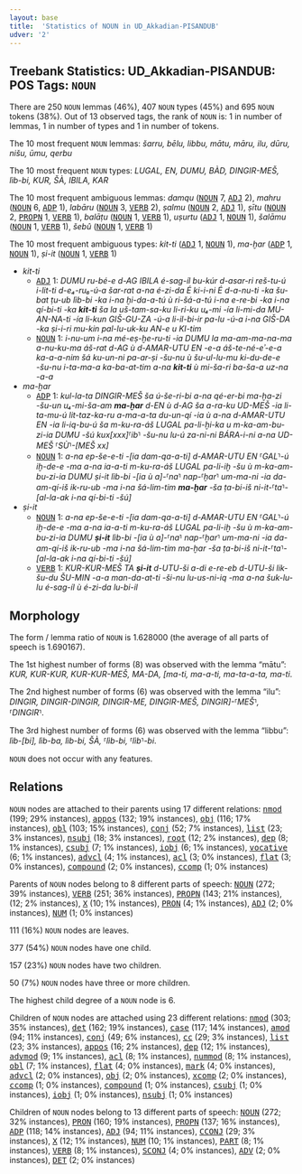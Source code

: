 ```yaml
---
layout: base
title:  'Statistics of NOUN in UD_Akkadian-PISANDUB'
udver: '2'
---
```


## Treebank Statistics: UD_Akkadian-PISANDUB: POS Tags: `NOUN`

There are 250 `NOUN` lemmas (46%), 407 `NOUN` types (45%) and 695 `NOUN` tokens (38%).
Out of 13 observed tags, the rank of `NOUN` is: 1 in number of lemmas, 1 in number of types and 1 in number of tokens.

The 10 most frequent `NOUN` lemmas: <em>šarru, bēlu, libbu, mātu, māru, ilu, dūru, nišu, ūmu, qerbu</em>

The 10 most frequent `NOUN` types:  <em>LUGAL, EN, DUMU, BÀD, DINGIR-MEŠ, lìb-bi, KUR, ŠÀ, IBILA, KAR</em>

The 10 most frequent ambiguous lemmas: <em>damqu</em> (<tt><a href="akk_pisandub-pos-NOUN.html">NOUN</a></tt> 7, <tt><a href="akk_pisandub-pos-ADJ.html">ADJ</a></tt> 2), <em>mahru</em> (<tt><a href="akk_pisandub-pos-NOUN.html">NOUN</a></tt> 6, <tt><a href="akk_pisandub-pos-ADP.html">ADP</a></tt> 1), <em>labāru</em> (<tt><a href="akk_pisandub-pos-NOUN.html">NOUN</a></tt> 3, <tt><a href="akk_pisandub-pos-VERB.html">VERB</a></tt> 2), <em>ṣalmu</em> (<tt><a href="akk_pisandub-pos-NOUN.html">NOUN</a></tt> 2, <tt><a href="akk_pisandub-pos-ADJ.html">ADJ</a></tt> 1), <em>ṣītu</em> (<tt><a href="akk_pisandub-pos-NOUN.html">NOUN</a></tt> 2, <tt><a href="akk_pisandub-pos-PROPN.html">PROPN</a></tt> 1, <tt><a href="akk_pisandub-pos-VERB.html">VERB</a></tt> 1), <em>balāṭu</em> (<tt><a href="akk_pisandub-pos-NOUN.html">NOUN</a></tt> 1, <tt><a href="akk_pisandub-pos-VERB.html">VERB</a></tt> 1), <em>uṣurtu</em> (<tt><a href="akk_pisandub-pos-ADJ.html">ADJ</a></tt> 1, <tt><a href="akk_pisandub-pos-NOUN.html">NOUN</a></tt> 1), <em>šalāmu</em> (<tt><a href="akk_pisandub-pos-NOUN.html">NOUN</a></tt> 1, <tt><a href="akk_pisandub-pos-VERB.html">VERB</a></tt> 1), <em>šebû</em> (<tt><a href="akk_pisandub-pos-NOUN.html">NOUN</a></tt> 1, <tt><a href="akk_pisandub-pos-VERB.html">VERB</a></tt> 1)

The 10 most frequent ambiguous types:  <em>kit-ti</em> (<tt><a href="akk_pisandub-pos-ADJ.html">ADJ</a></tt> 1, <tt><a href="akk_pisandub-pos-NOUN.html">NOUN</a></tt> 1), <em>ma-ḫar</em> (<tt><a href="akk_pisandub-pos-ADP.html">ADP</a></tt> 1, <tt><a href="akk_pisandub-pos-NOUN.html">NOUN</a></tt> 1), <em>ṣi-it</em> (<tt><a href="akk_pisandub-pos-NOUN.html">NOUN</a></tt> 1, <tt><a href="akk_pisandub-pos-VERB.html">VERB</a></tt> 1)


* <em>kit-ti</em>
  * <tt><a href="akk_pisandub-pos-ADJ.html">ADJ</a></tt> 1: <em>DUMU ru-bé-e d-AG IBILA é-sag-íl bu-kúr d-asar-ri reš-tu-ú i-lit-ti d-e₄-ru₆-ú-a šar-rat a-na é-zi-da É ki-i-ni É d-a-nu-ti -ka šu-bat ṭu-ub lìb-bi -ka i-na ḫi-da-a-tú ù ri-šá-a-tú i-na e-re-bi -ka i-na qí-bi-ti -ka <b>kit-ti</b> ša la uš-tam-sa-ku li-ri-ku u₄-mi -ía li-mi-da MU-AN-NA-ti -ía li-kun GIŠ-GU-ZA -ú-a li-il-bi-ir pa-lu -ú-a i-na GIŠ-DA -ka ṣi-i-ri mu-kin pal-lu-uk-ku AN-e u KI-tim</em>
  * <tt><a href="akk_pisandub-pos-NOUN.html">NOUN</a></tt> 1: <em>i-nu-um i-na mé-eṣ-ḫe-ru-ti -ia DUMU la ma-am-ma-na-ma a-nu-ku-ma áš-rat d-AG ù d-AMAR-UTU EN -e-a áš-te-né-eʾ-e-a ka-a-a-nim šá ku-un-ni pa-ar-ṣi -šu-nu ù šu-ul-lu-mu ki-du-de-e -šu-nu i-ta-ma-a ka-ba-at-tim a-na <b>kit-ti</b> ù mi-ša-ri ba-ša-a uz-na -a-a</em>
* <em>ma-ḫar</em>
  * <tt><a href="akk_pisandub-pos-ADP.html">ADP</a></tt> 1: <em>kul-la-ta DINGIR-MEŠ ša ú-še-ri-bi a-na qé-er-bi ma-ḫa-zi -šu-un u₄-mi-ša-am <b>ma-ḫar</b> d-EN ù d-AG ša a-ra-ku UD-MEŠ -ia li-ta-mu-ú lit-taz-ka-ru a-ma-a-ta du-un-qí -ia ù a-na d-AMAR-UTU EN -ia li-iq-bu-ú ša m-ku-ra-áš LUGAL pa-li-ḫi-ka u m-ka-am-bu-zi-ia DUMU -šú kux[xxx]⸢ib⸣ -šu-nu lu-ú za-ni-ni BÁRA-i-ni a-na UD-MEŠ ⸢SÙ⸣-[MEŠ xx]</em>
  * <tt><a href="akk_pisandub-pos-NOUN.html">NOUN</a></tt> 1: <em>a-na ep-še-e-ti -[ia dam-qa-a-ti] d-AMAR-UTU EN ⸢GAL⸣-ú iḫ-de-e -ma a-na ia-a-ti m-ku-ra-áš LUGAL pa-li-iḫ -šu ù m-ka-am-bu-zi-ia DUMU ṣi-it lìb-bi -[ia ù a]-⸢na⸣ nap-⸢ḫar⸣ um-ma-ni -ia da-am-qí-iš ik-ru-ub -ma i-na šá-lim-tim <b>ma-ḫar</b> -ša ṭa-bi-iš ni-it-⸢ta⸣-[al-la-ak i-na qí-bi-ti -šú]</em>
* <em>ṣi-it</em>
  * <tt><a href="akk_pisandub-pos-NOUN.html">NOUN</a></tt> 1: <em>a-na ep-še-e-ti -[ia dam-qa-a-ti] d-AMAR-UTU EN ⸢GAL⸣-ú iḫ-de-e -ma a-na ia-a-ti m-ku-ra-áš LUGAL pa-li-iḫ -šu ù m-ka-am-bu-zi-ia DUMU <b>ṣi-it</b> lìb-bi -[ia ù a]-⸢na⸣ nap-⸢ḫar⸣ um-ma-ni -ia da-am-qí-iš ik-ru-ub -ma i-na šá-lim-tim ma-ḫar -ša ṭa-bi-iš ni-it-⸢ta⸣-[al-la-ak i-na qí-bi-ti -šú]</em>
  * <tt><a href="akk_pisandub-pos-VERB.html">VERB</a></tt> 1: <em>KUR-KUR-MEŠ TA <b>ṣi-it</b> d-UTU-ši a-di e-re-eb d-UTU-ši lik-šu-du ŠU-MIN -a-a man-da-at-ti -ši-nu lu-us-ni-iq -ma a-na šuk-lu-lu é-sag-íl ù é-zi-da lu-bi-il</em>

## Morphology

The form / lemma ratio of `NOUN` is 1.628000 (the average of all parts of speech is 1.690167).

The 1st highest number of forms (8) was observed with the lemma “mātu”: <em>KUR, KUR-KUR, KUR-KUR-MEŠ, MA-DA, [ma-ti, ma-a-ti, ma-ta-a-ta, ma-ti</em>.

The 2nd highest number of forms (6) was observed with the lemma “ilu”: <em>DINGIR, DINGIR-DINGIR, DINGIR-ME, DINGIR-MEŠ, DINGIR]-⸢MEŠ⸣, ⸢DINGIR⸣</em>.

The 3rd highest number of forms (6) was observed with the lemma “libbu”: <em>lìb-[bi], lìb-ba, lìb-bi, ŠÀ, ⸢lìb-bi, ⸢lìb⸣-bi</em>.

`NOUN` does not occur with any features.


## Relations

`NOUN` nodes are attached to their parents using 17 different relations: <tt><a href="akk_pisandub-dep-nmod.html">nmod</a></tt> (199; 29% instances), <tt><a href="akk_pisandub-dep-appos.html">appos</a></tt> (132; 19% instances), <tt><a href="akk_pisandub-dep-obj.html">obj</a></tt> (116; 17% instances), <tt><a href="akk_pisandub-dep-obl.html">obl</a></tt> (103; 15% instances), <tt><a href="akk_pisandub-dep-conj.html">conj</a></tt> (52; 7% instances), <tt><a href="akk_pisandub-dep-list.html">list</a></tt> (23; 3% instances), <tt><a href="akk_pisandub-dep-nsubj.html">nsubj</a></tt> (18; 3% instances), <tt><a href="akk_pisandub-dep-root.html">root</a></tt> (12; 2% instances), <tt><a href="akk_pisandub-dep-dep.html">dep</a></tt> (8; 1% instances), <tt><a href="akk_pisandub-dep-csubj.html">csubj</a></tt> (7; 1% instances), <tt><a href="akk_pisandub-dep-iobj.html">iobj</a></tt> (6; 1% instances), <tt><a href="akk_pisandub-dep-vocative.html">vocative</a></tt> (6; 1% instances), <tt><a href="akk_pisandub-dep-advcl.html">advcl</a></tt> (4; 1% instances), <tt><a href="akk_pisandub-dep-acl.html">acl</a></tt> (3; 0% instances), <tt><a href="akk_pisandub-dep-flat.html">flat</a></tt> (3; 0% instances), <tt><a href="akk_pisandub-dep-compound.html">compound</a></tt> (2; 0% instances), <tt><a href="akk_pisandub-dep-ccomp.html">ccomp</a></tt> (1; 0% instances)

Parents of `NOUN` nodes belong to 8 different parts of speech: <tt><a href="akk_pisandub-pos-NOUN.html">NOUN</a></tt> (272; 39% instances), <tt><a href="akk_pisandub-pos-VERB.html">VERB</a></tt> (251; 36% instances), <tt><a href="akk_pisandub-pos-PROPN.html">PROPN</a></tt> (143; 21% instances),  (12; 2% instances), <tt><a href="akk_pisandub-pos-X.html">X</a></tt> (10; 1% instances), <tt><a href="akk_pisandub-pos-PRON.html">PRON</a></tt> (4; 1% instances), <tt><a href="akk_pisandub-pos-ADJ.html">ADJ</a></tt> (2; 0% instances), <tt><a href="akk_pisandub-pos-NUM.html">NUM</a></tt> (1; 0% instances)

111 (16%) `NOUN` nodes are leaves.

377 (54%) `NOUN` nodes have one child.

157 (23%) `NOUN` nodes have two children.

50 (7%) `NOUN` nodes have three or more children.

The highest child degree of a `NOUN` node is 6.

Children of `NOUN` nodes are attached using 23 different relations: <tt><a href="akk_pisandub-dep-nmod.html">nmod</a></tt> (303; 35% instances), <tt><a href="akk_pisandub-dep-det.html">det</a></tt> (162; 19% instances), <tt><a href="akk_pisandub-dep-case.html">case</a></tt> (117; 14% instances), <tt><a href="akk_pisandub-dep-amod.html">amod</a></tt> (94; 11% instances), <tt><a href="akk_pisandub-dep-conj.html">conj</a></tt> (49; 6% instances), <tt><a href="akk_pisandub-dep-cc.html">cc</a></tt> (29; 3% instances), <tt><a href="akk_pisandub-dep-list.html">list</a></tt> (23; 3% instances), <tt><a href="akk_pisandub-dep-appos.html">appos</a></tt> (16; 2% instances), <tt><a href="akk_pisandub-dep-dep.html">dep</a></tt> (12; 1% instances), <tt><a href="akk_pisandub-dep-advmod.html">advmod</a></tt> (9; 1% instances), <tt><a href="akk_pisandub-dep-acl.html">acl</a></tt> (8; 1% instances), <tt><a href="akk_pisandub-dep-nummod.html">nummod</a></tt> (8; 1% instances), <tt><a href="akk_pisandub-dep-obl.html">obl</a></tt> (7; 1% instances), <tt><a href="akk_pisandub-dep-flat.html">flat</a></tt> (4; 0% instances), <tt><a href="akk_pisandub-dep-mark.html">mark</a></tt> (4; 0% instances), <tt><a href="akk_pisandub-dep-advcl.html">advcl</a></tt> (2; 0% instances), <tt><a href="akk_pisandub-dep-obj.html">obj</a></tt> (2; 0% instances), <tt><a href="akk_pisandub-dep-xcomp.html">xcomp</a></tt> (2; 0% instances), <tt><a href="akk_pisandub-dep-ccomp.html">ccomp</a></tt> (1; 0% instances), <tt><a href="akk_pisandub-dep-compound.html">compound</a></tt> (1; 0% instances), <tt><a href="akk_pisandub-dep-csubj.html">csubj</a></tt> (1; 0% instances), <tt><a href="akk_pisandub-dep-iobj.html">iobj</a></tt> (1; 0% instances), <tt><a href="akk_pisandub-dep-nsubj.html">nsubj</a></tt> (1; 0% instances)

Children of `NOUN` nodes belong to 13 different parts of speech: <tt><a href="akk_pisandub-pos-NOUN.html">NOUN</a></tt> (272; 32% instances), <tt><a href="akk_pisandub-pos-PRON.html">PRON</a></tt> (160; 19% instances), <tt><a href="akk_pisandub-pos-PROPN.html">PROPN</a></tt> (137; 16% instances), <tt><a href="akk_pisandub-pos-ADP.html">ADP</a></tt> (118; 14% instances), <tt><a href="akk_pisandub-pos-ADJ.html">ADJ</a></tt> (94; 11% instances), <tt><a href="akk_pisandub-pos-CCONJ.html">CCONJ</a></tt> (29; 3% instances), <tt><a href="akk_pisandub-pos-X.html">X</a></tt> (12; 1% instances), <tt><a href="akk_pisandub-pos-NUM.html">NUM</a></tt> (10; 1% instances), <tt><a href="akk_pisandub-pos-PART.html">PART</a></tt> (8; 1% instances), <tt><a href="akk_pisandub-pos-VERB.html">VERB</a></tt> (8; 1% instances), <tt><a href="akk_pisandub-pos-SCONJ.html">SCONJ</a></tt> (4; 0% instances), <tt><a href="akk_pisandub-pos-ADV.html">ADV</a></tt> (2; 0% instances), <tt><a href="akk_pisandub-pos-DET.html">DET</a></tt> (2; 0% instances)

